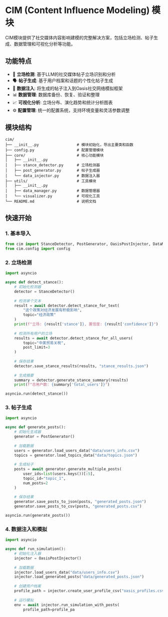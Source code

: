 # CIM (Content Influence Modeling) 模块

CIM模块提供了社交媒体内容影响建模的完整解决方案，包括立场检测、帖子生成、数据管理和可视化分析等功能。

## 功能特点

- 🎯 **立场检测**: 基于LLM的社交媒体帖子立场识别和分析
- 🗣️ **帖子生成**: 基于用户档案和话题的个性化帖子生成
- 🔄 **数据注入**: 将生成的帖子注入到Oasis社交网络模拟框架
- 📊 **数据管理**: 数据库备份、恢复、验证和整理
- 📈 **可视化分析**: 立场分布、演化趋势和统计分析图表
- ⚙️ **配置管理**: 统一的配置系统，支持环境变量和灵活参数调整

## 模块结构

```
cim/
├── __init__.py                 # 模块初始化，导出主要类和函数
├── config.py                   # 配置管理模块
├── core/                       # 核心功能模块
│   ├── __init__.py
│   ├── stance_detector.py      # 立场检测器
│   ├── post_generator.py       # 帖子生成器
│   └── data_injector.py        # 数据注入器
├── utils/                      # 工具模块
│   ├── __init__.py
│   ├── data_manager.py         # 数据管理器
│   └── visualizer.py           # 可视化工具
└── README.md                   # 说明文档
```

## 快速开始

### 1. 基本导入

```python
from cim import StanceDetector, PostGenerator, OasisPostInjector, DataManager, StanceVisualizer
from cim.config import config
```

### 2. 立场检测

```python
import asyncio

async def detect_stance():
    # 初始化检测器
    detector = StanceDetector()
    
    # 检测单个文本
    result = await detector.detect_stance_for_text(
        "这个政策对经济发展有积极影响", 
        topic="经济政策"
    )
    print(f"立场: {result['stance']}, 置信度: {result['confidence']}")
    
    # 检测所有用户的立场
    results = await detector.detect_stance_for_all_users(
        topic="中美贸易关税",
        post_limit=3
    )
    
    # 保存结果
    detector.save_stance_results(results, "stance_results.json")
    
    # 生成摘要
    summary = detector.generate_stance_summary(results)
    print(f"总用户数: {summary['total_users']}")

asyncio.run(detect_stance())
```

### 3. 帖子生成

```python
import asyncio

async def generate_posts():
    # 初始化生成器
    generator = PostGenerator()
    
    # 加载数据
    users = generator.load_users_data("data/users_info.csv")
    topics = generator.load_topics_data("data/topics.json")
    
    # 生成帖子
    posts = await generator.generate_multiple_posts(
        user_ids=list(users.keys())[:5],
        topic_id="topic_1",
        num_posts=2
    )
    
    # 保存结果
    generator.save_posts_to_json(posts, "generated_posts.json")
    generator.save_posts_to_csv(posts, "generated_posts.csv")

asyncio.run(generate_posts())
```

### 4. 数据注入和模拟

```python
import asyncio

async def run_simulation():
    # 初始化注入器
    injector = OasisPostInjector()
    
    # 加载数据
    injector.load_users_data("data/users_info.csv")
    injector.load_generated_posts("data/generated_posts.json")
    
    # 创建用户档案
    profile_path = injector.create_user_profile_csv("oasis_profiles.csv")
    
    # 运行模拟
    env = await injector.run_simulation_with_posts(
        profile_path=profile_pa